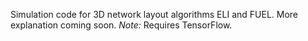 Simulation code for 3D network layout algorithms ELI and FUEL. More explanation coming soon. 
_Note:_ Requires TensorFlow. 
